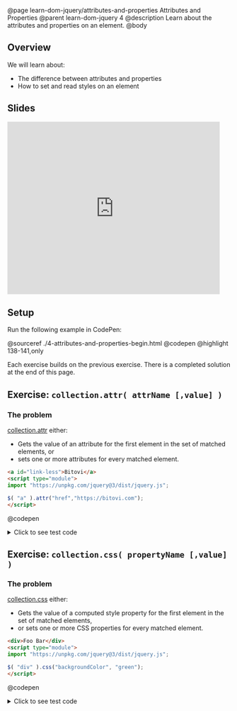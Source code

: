 @page learn-dom-jquery/attributes-and-properties Attributes and Properties
@parent learn-dom-jquery 4
@description Learn about the attributes and properties on an element.
@body

## Overview

We will learn about:

- The difference between attributes and properties
- How to set and read styles on an element

## Slides

<iframe src="https://docs.google.com/presentation/d/e/2PACX-1vQQSSVUteY_8gHdxcxuVeGXX548wxO_i_BfxGiohaYTuR_lskKGFIg9rCc-zfP-KIvckvqn2UvAOJ0O/embed?start=false&loop=false&delayms=3000" frameborder="0" width="480" height="389" allowfullscreen="true" mozallowfullscreen="true" webkitallowfullscreen="true"></iframe>


## Setup

Run the following example in CodePen:

@sourceref ./4-attributes-and-properties-begin.html
@codepen
@highlight 138-141,only

Each exercise builds on the previous exercise.  There is a completed solution
at the end of this page.

## Exercise: `collection.attr( attrName [,value] )`

### The problem

[collection.attr](http://api.jquery.com/attr/) either:

- Gets the value of an attribute for the first element in the set of matched elements, or
- sets one or more attributes for every matched element.

```html
<a id="link-less">Bitovi</a>
<script type="module">
import "https://unpkg.com/jquery@3/dist/jquery.js";

$( "a" ).attr("href","https://bitovi.com");
</script>
```
@codepen

<details>
<summary>Click to see test code</summary>
```js
QUnit.test('$.fn.attr', function(){
	equal( $('#qunit-fixture').attr('id'), 'qunit-fixture' ,'can read id' );

	$('#qunit-fixture').html('<span></span><span></span>');

	$('#qunit-fixture span').attr('foo','bar');

	equal($('#qunit-fixture span')[0].getAttribute('foo'), 'bar', 'attribute set successfully');
	equal($('#qunit-fixture span')[1].getAttribute('foo'), 'bar', 'attribute set successfully');

	$('#qunit-fixture span')[0].setAttribute('foo','BAR');

	equal($('#qunit-fixture span').attr('foo'), 'BAR', 'read the first item in the collection\'s attr');
});
```
</details>

### What you need to know

- [getAttribute](https://developer.mozilla.org/en-US/docs/Web/API/Element/getAttribute) reads an attribute value
- [setAttribute](https://developer.mozilla.org/en-US/docs/Web/API/Element/setAttribute) sets an attribute value

### The solution

<details>
<summary>Click to see the solution</summary>
```js
    attr: function(attrName, value) {
      if (arguments.length == 2) {
        return $.each(this, function(i, element) {
          element.setAttribute(attrName, value);
        });
      } else {
        return this[0] && this[0].getAttribute(attrName);
      }
    },
```
</details>


## Exercise: `collection.css( propertyName [,value] )`

### The problem

[collection.css](http://api.jquery.com/css/) either:

- Gets the value of a computed style property for the first element in the set of matched elements,
- or sets one or more CSS properties for every matched element.

```html
<div>Foo Bar</div>
<script type="module">
import "https://unpkg.com/jquery@3/dist/jquery.js";

$( "div" ).css("backgroundColor", "green");
</script>
```
@codepen

<details>
<summary>Click to see test code</summary>
```js
QUnit.test('$.fn.css', function(){
	$('#qunit-fixture')
		.html('<span>Content</span><span>Second</span>');

	equal(
		$('#qunit-fixture span').css('padding-left'),
		'20px');

	$('#qunit-fixture span').css('paddingLeft', '40px');

	equal(
		$('#qunit-fixture span').css('padding-left'),
		'40px',
		'first span set to 40px');
	equal(
		$('#qunit-fixture span:nth-child(2)')
			.css('padding-left'),
		'40px',
		'second span set to 40px');
});
```
</details>

### What you need to know

- The [style](https://developer.mozilla.org/en-US/docs/Web/API/HTMLElement/style) property
  is used to set and get the inline style of an element.

  ```html
  <div id="theDiv">theDiv</div>
  <script type="module">
  theDiv.style.color = "red";

  console.log(theDiv.outerHTML)
  //logs "<div id="theDiv" style="color: red;">theDiv</div>"
  </script>
  ```
  @codepen

- The [window.getComputedStyle](https://developer.mozilla.org/en-US/docs/Web/API/Window/getComputedStyle)
  returns an object containing the values of all CSS properties of an element.
  ```html
  <p id="theP">Hello</p>
  <style>
  p {
    color: green;
  }
  </style>
  <script type="module">
  let computedStyles = window.getComputedStyle(theP);
  console.log( computedStyles.getPropertyValue('color') )
  // logs "rgb(0, 128, 0)"
  </script>
  ```
  @codepen

### The solution

<details>
<summary>Click to see the solution</summary>
```js
    css: function(cssPropName, value) {
      if (arguments.length == 2) {
        return $.each(this, function(i, element) {
          element.style[cssPropName] = value;
        });
      } else {
        return this[0] &&
          window.getComputedStyle(this[0])
            .getPropertyValue(cssPropName);
      }
    },
```
</details>


## Bonus Exercise: `collection.addClass(className)` and `collection.removeClass(className)`

### The problem

[collection.addClass](https://api.jquery.com/addclass/) adds a class to each element's `className`.
[collection.removeClass](https://api.jquery.com/removeclass/) removes a class to each element's `className`.

The following changes the `<div>` from green to red after one second.

```html
<style>
.red {background-color: red}
.green {background-color: green}
</style>
<div class="red" id="hi">Hello</div>
<script type="module">
import "https://unpkg.com/jquery@3/dist/jquery.js";

setTimeout(function(){
	$("#hi").addClass("green").removeClass("red");
},1000);
</script>
```
@codepen

<details>
<summary>Click to see test code</summary>
```js
QUnit.test('$.fn.addClass and $.fn.removeClass', function(){
	var count = function(reg, str){
		var c = 0;
		str.replace(reg, function(){
			c++;
		});
		return c;
	};

	var $divs = $('#qunit-fixture').html('<div class="foo"></div><div class="foob"></div>')
		.children();

	$divs.addClass('foo');

	equal( 1, count( /foo/,$divs[0].className ), 'only one foo' );
	equal( 1, count( /foo/,$divs[1].className ), 'only one foo' );


	$divs.addClass('foob');

	equal( 1, count( /foob/,$divs[0].className ), 'only one foo' );
	equal( 1, count( /foob/,$divs[1].className ), 'only one foo' );

	$divs.removeClass('foob');
	equal( 0, count( /foob/,$divs[0].className ), 'only one foo' );
	equal( 0, count( /foob/,$divs[1].className ), 'only one foo' );

	$divs.removeClass('foo');
	equal( 0, count( /foo/,$divs[0].className ), 'only one foo' );
	equal( 0, count( /foo/,$divs[1].className ), 'only one foo' );
});
```
</details>

### What you need to know

- An element's [classList](https://developer.mozilla.org/en-US/docs/Web/API/Element/classList)
  lets you add and remove class names on it.
  ```html
  <style>
  .red {background-color: red}
  .green {background-color: green}
  </style>
  <div class="red" id="hi">Hello</div>
  <script type="module">
  setTimeout(function(){
    hi.classList.add("green");
    hi.classList.remove("red");
  },1000);
  </script>
  ```
  @codepen

### The solution

<details>
<summary>Click to see the solution</summary>
```js
      addClass: function(className) {
        return $.each(this, function(i, element) {
          element.classList.add(className);
        });
      },
      removeClass: function(className) {
        return $.each(this, function(i, element) {
          element.classList.remove(className);
        });
      }
```
</details>



## Complete Solution

@sourceref ./4-attributes-and-properties-end.html
@codepen
@highlight 138-167,only
